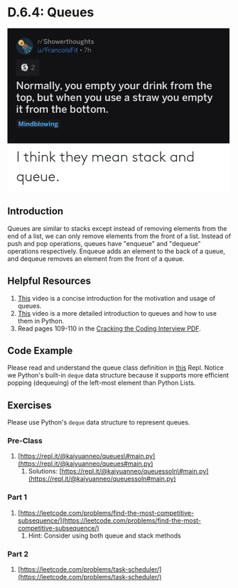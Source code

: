# D.6.4: Queues

![](../../.gitbook/assets/1_axag3gn3s-xjn3dvqw6afw.png)

## Introduction

Queues are similar to stacks except instead of removing elements from the end of a list, we can only remove elements from the front of a list. Instead of push and pop operations, queues have "enqueue" and "dequeue" operations respectively. Enqueue adds an element to the back of a queue, and dequeue removes an element from the front of a queue.

## Helpful Resources

1. [This](https://www.youtube.com/watch?v=9Obx8TTQnaY) video is a concise introduction for the motivation and usage of queues.
2. [This](https://www.youtube.com/watch?v=Y7wZO2tMjnY) video is a more detailed introduction to queues and how to use them in Python.
3. Read pages 109-110 in the [Cracking the Coding Interview PDF](../d.0-dsa-overview.md#resources).

## Code Example

Please read and understand the queue class definition in [this](https://repl.it/@kaiyuanneo/queue-class-definition#main.py) Repl. Notice we Python's built-in `deque` data structure because it supports more efficient popping \(dequeuing\) of the left-most element than Python Lists.

## Exercises

Please use Python's `deque` data structure to represent queues.

### Pre-Class

1. [https://repl.it/@kaiyuanneo/queues\#main.py](https://repl.it/@kaiyuanneo/queues#main.py)
   1. Solutions: [https://repl.it/@kaiyuanneo/queuessoln\#main.py](https://repl.it/@kaiyuanneo/queuessoln#main.py)

### Part 1

1. [https://leetcode.com/problems/find-the-most-competitive-subsequence/](https://leetcode.com/problems/find-the-most-competitive-subsequence/)
   1. Hint: Consider using both queue and stack methods

### Part 2

1. [https://leetcode.com/problems/task-scheduler/](https://leetcode.com/problems/task-scheduler/)

